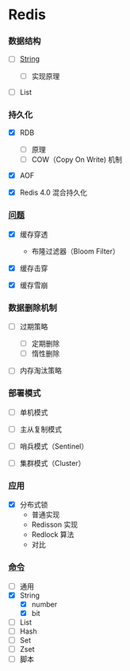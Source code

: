 # Redis


### 数据结构

- [ ] [String](./数据类型/String.md)
    - [ ] 实现原理
- [ ] List


### 持久化

- [x] RDB
    - [ ] 原理
    - [ ] COW（Copy On Write) 机制
- [x] AOF
- [x] Redis 4.0 混合持久化


### [问题](./问题/README.md)

- [x] 缓存穿透
    - 布隆过滤器（Bloom Filter）
- [x] 缓存击穿
- [x] 缓存雪崩


### 数据删除机制

- [ ] 过期策略
    - [ ] 定期删除
    - [ ] 惰性删除
- [ ] 内存淘汰策略


### 部署模式

- [ ] 单机模式
- [ ] 主从复制模式
- [ ] 哨兵模式（Sentinel）
- [ ] 集群模式（Cluster）


### 应用

- [x] 分布式锁
    - 普通实现
    - Redisson 实现
    - Redlock 算法
    - 对比


### [命令](./命令/README.md)

- [ ] 通用
- [x] String
    - [x] number
    - [x] bit
- [ ] List
- [ ] Hash
- [ ] Set
- [ ] Zset
- [ ] 脚本